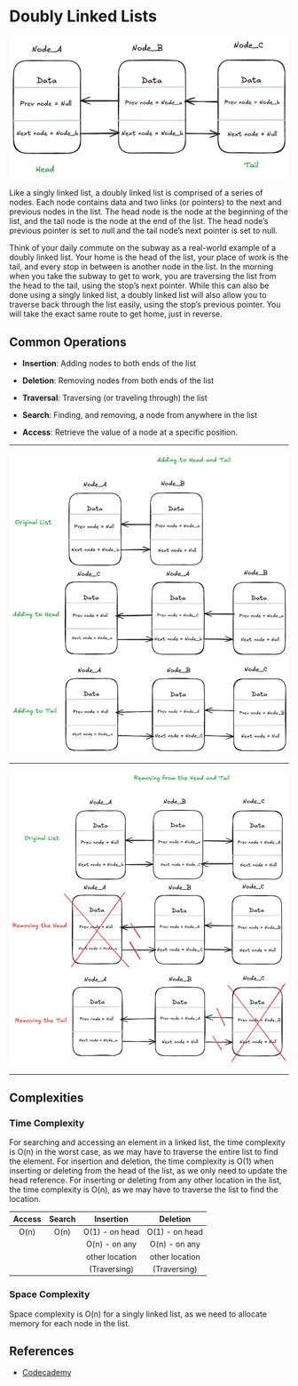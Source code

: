 # Doubly Linked Lists

![Singly_Linked_List](Doubly_Linked_List.png)

Like a singly linked list, a doubly linked list is comprised of a series of nodes. Each node contains data and two links (or pointers) to the next and previous nodes in the list. The head node is the node at the beginning of the list, and the tail node is the node at the end of the list. The head node’s previous pointer is set to null and the tail node’s next pointer is set to null.

Think of your daily commute on the subway as a real-world example of a doubly linked list. Your home is the head of the list, your place of work is the tail, and every stop in between is another node in the list. In the morning when you take the subway to get to work, you are traversing the list from the head to the tail, using the stop’s next pointer. While this can also be done using a singly linked list, a doubly linked list will also allow you to traverse back through the list easily, using the stop’s previous pointer. You will take the exact same route to get home, just in reverse.

## Common Operations

- **Insertion**: Adding nodes to both ends of the list

- **Deletion**: Removing nodes from both ends of the list

- **Traversal**: Traversing (or traveling through) the list

- **Search**: Finding, and removing, a node from anywhere in the list

- **Access**: Retrieve the value of a node at a specific position.

---

![Singly_Linked_List](Doubly_List_Adding.png)

---

![Singly_Linked_List](Doubly_List_Removing.png)

---

## Complexities

### Time Complexity

For searching and accessing an element in a linked list, the time complexity is O(n) in the worst case, as we may have to traverse the entire list to find the element. For insertion and deletion, the time complexity is O(1) when inserting or deleting from the head of the list, as we only need to update the head reference. For inserting or deleting from any other location in the list, the time complexity is O(n), as we may have to traverse the list to find the location.

| Access | Search |   Insertion    |    Deletion    |
| :----: | :----: | :------------: | :------------: |
|  O(n)  |  O(n)  | O(1) - on head | O(1) - on head |
|        |        | O(n) - on any  | O(n) - on any  |
|        |        | other location | other location |
|        |        |  (Traversing)  |  (Traversing)  |

### Space Complexity

Space complexity is O(n) for a singly linked list, as we need to allocate memory for each node in the list.

## References

- [Codecademy](https://www.codecademy.com)
